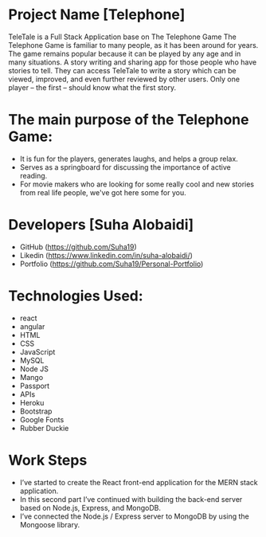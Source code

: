 # Project Name [Telephone]

TeleTale is a Full Stack Application base on The Telephone Game The Telephone Game is familiar to many people, as it has been around for years. The game remains popular because it can be played by any age and in many situations.
A story writing and sharing app for those people who have stories to tell. They can access TeleTale to write a story which can be viewed, improved, and even further reviewed by other users. Only one player – the first – should know what the first story.

# The main purpose of the Telephone Game:
 - It is fun for the players, generates laughs, and helps a group relax.
 - Serves as a springboard for discussing the importance of active reading.
 - For movie makers who are looking for some really cool and new stories from real life people, we've got here some for you.

# Developers [Suha Alobaidi]
 - GitHub (https://github.com/Suha19)
 - Likedin (https://www.linkedin.com/in/suha-alobaidi/)
 - Portfolio (https://github.com/Suha19/Personal-Portfolio)

# Technologies Used:
 -	react
 -	angular
 -	HTML
 -	CSS
 -	JavaScript
 -	MySQL
 -	Node JS
 -	Mango
 -	Passport
 -	APIs
 -	Heroku
 -	Bootstrap
 -	Google Fonts
 -	Rubber Duckie
# Work Steps

 - I’ve started to create the React front-end application for the MERN stack application. 
 - In this second part I’ve continued with building the back-end server based on Node.js, Express, and MongoDB.
 - I’ve connected the Node.js / Express server to MongoDB by using the Mongoose library.
